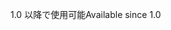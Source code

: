 <span data-ttu-id="4688d-101">1.0 以降で使用可能</span><span class="sxs-lookup"><span data-stu-id="4688d-101">Available since 1.0</span></span>